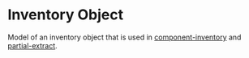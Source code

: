 # Inventory Object

Model of an inventory object that is used in [component-inventory](https://www.npmjs.com/package/mponent-inventory) 
and [partial-extract](https://www.npmjs.com/package/partial-extract).